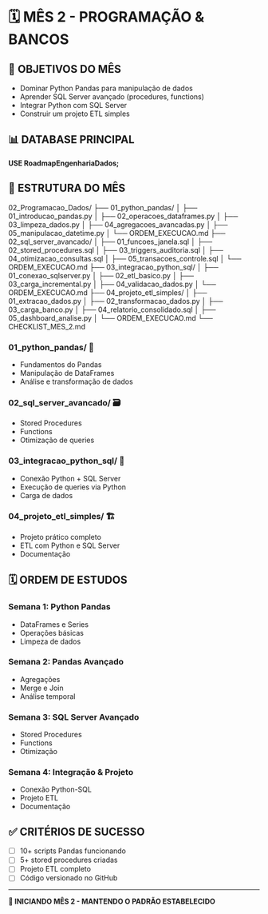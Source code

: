# 🗓️ MÊS 2 - PROGRAMAÇÃO & BANCOS

## 🎯 OBJETIVOS DO MÊS
- Dominar Python Pandas para manipulação de dados
- Aprender SQL Server avançado (procedures, functions)
- Integrar Python com SQL Server
- Construir um projeto ETL simples

## 📊 DATABASE PRINCIPAL
**USE RoadmapEngenhariaDados;**

## 📁 ESTRUTURA DO MÊS

02_Programacao_Dados/
├── 01_python_pandas/
│   ├── 01_introducao_pandas.py
│   ├── 02_operacoes_dataframes.py
│   ├── 03_limpeza_dados.py
│   ├── 04_agregacoes_avancadas.py
│   ├── 05_manipulacao_datetime.py
│   └── ORDEM_EXECUCAO.md
├── 02_sql_server_avancado/
│   ├── 01_funcoes_janela.sql
│   ├── 02_stored_procedures.sql
│   ├── 03_triggers_auditoria.sql
│   ├── 04_otimizacao_consultas.sql
│   ├── 05_transacoes_controle.sql
│   └── ORDEM_EXECUCAO.md
├── 03_integracao_python_sql/
│   ├── 01_conexao_sqlserver.py
│   ├── 02_etl_basico.py
│   ├── 03_carga_incremental.py
│   ├── 04_validacao_dados.py
│   └── ORDEM_EXECUCAO.md
├── 04_projeto_etl_simples/
│   ├── 01_extracao_dados.py
│   ├── 02_transformacao_dados.py
│   ├── 03_carga_banco.py
│   ├── 04_relatorio_consolidado.sql
│   ├── 05_dashboard_analise.py
│   └── ORDEM_EXECUCAO.md
└── CHECKLIST_MES_2.md

### **01_python_pandas/** 🐍
- Fundamentos do Pandas
- Manipulação de DataFrames
- Análise e transformação de dados

### **02_sql_server_avancado/** 🗃️  
- Stored Procedures
- Functions
- Otimização de queries

### **03_integracao_python_sql/** 🔗
- Conexão Python + SQL Server
- Execução de queries via Python
- Carga de dados

### **04_projeto_etl_simples/** 🏗️
- Projeto prático completo
- ETL com Python e SQL Server
- Documentação

## 🗓️ ORDEM DE ESTUDOS

### Semana 1: Python Pandas
- DataFrames e Series
- Operações básicas
- Limpeza de dados

### Semana 2: Pandas Avançado
- Agregações
- Merge e Join
- Análise temporal

### Semana 3: SQL Server Avançado
- Stored Procedures
- Functions
- Otimização

### Semana 4: Integração & Projeto
- Conexão Python-SQL
- Projeto ETL
- Documentação

## ✅ CRITÉRIOS DE SUCESSO
- [ ] 10+ scripts Pandas funcionando
- [ ] 5+ stored procedures criadas
- [ ] Projeto ETL completo
- [ ] Código versionado no GitHub

---

**🚀 INICIANDO MÊS 2 - MANTENDO O PADRÃO ESTABELECIDO**

    
